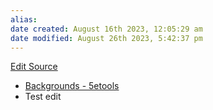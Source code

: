 ```yaml
---
alias: 
date created: August 16th 2023, 12:05:29 am
date modified: August 26th 2023, 5:42:37 pm
---
```

[Edit Source](https://github.com/bradhaas/TheCompendium-v2/blob/main/Custom%20Backgrounds/More%20Backgrounds.md)
- [Backgrounds - 5etools](https://5e.tools/backgrounds.html)
- Test edit
